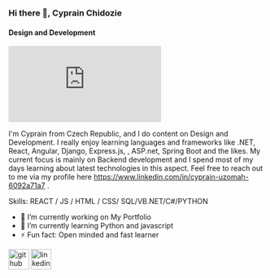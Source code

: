 ### Hi there 👋, Cyprain Chidozie
#### Design and Development
![Design and Development](https://www.freepik.com/free-vector/desktop-smartphone-app-development_10276838.htm#query=backend&position=4&from_view=search&track=sph&uuid=e609b906-4aec-4a47-a1db-e520e8eee79d)

I'm Cyprain from Czech Republic, and I do content on Design and Development. I really enjoy learning languages and frameworks like .NET, React, Angular,  Django, Express.js, , ASP.net, Spring Boot and the likes. My current focus is mainly on Backend development and I spend most of my days learning about latest technologies in this aspect. Feel free to reach out to me via my profile here https://www.linkedin.com/in/cyprain-uzomah-6092a71a7 . 

Skills:  REACT / JS / HTML / CSS/ SQL/VB.NET/C#/PYTHON

- 🔭 I’m currently working on My Portfolio 
- 🌱 I’m currently learning Python  and javascript 
- ⚡ Fun fact: Open minded and fast learner 


[<img src='https://cdn.jsdelivr.net/npm/simple-icons@3.0.1/icons/github.svg' alt='github' height='40'>](https://github.com/cypso05)  [<img src='https://cdn.jsdelivr.net/npm/simple-icons@3.0.1/icons/linkedin.svg' alt='linkedin' height='40'>](https://www.linkedin.com/in/https://www.linkedin.com/in/cyprain-uzomah-6092a71a7/)  

